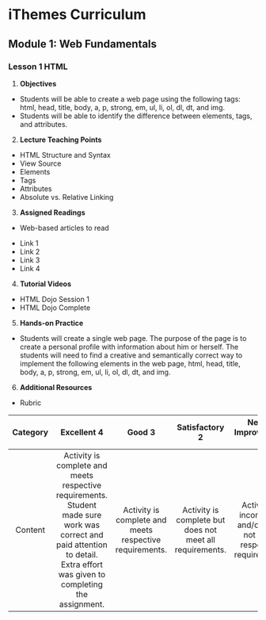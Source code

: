 iThemes Curriculum
==================

Module 1: Web Fundamentals
--------------------------

### Lesson 1 HTML

1. **Objectives**

* Students will be able to create a web page using the following tags: html, head, title, body, a, p, strong, em, ul, li, ol, dl, dt, and img.
* Students will be able to identify the difference between elements, tags, and attributes.

2. **Lecture Teaching Points**

* HTML Structure and Syntax
* View Source
* Elements
* Tags
* Attributes
* Absolute vs. Relative Linking

3. **Assigned Readings**

* Web-based articles to read

- Link 1
- Link 2
- Link 3
- Link 4

4. **Tutorial Videos**

- HTML Dojo Session 1
- HTML Dojo Complete

5. **Hands-on Practice**

* Students will create a single web page. The purpose of the page is to create a personal profile with information about him or herself. The students will need to find a creative and semantically correct way to implement the following elements in the web page, html, head, title, body, a, p, strong, em, ul, li, ol, dl, dt, and img.

6. **Additional Resources**

* Rubric

| **Category** | **Excellent 4** | **Good 3** | **Satisfactory 2** | **Needs Improvement 1** | **Points Received** |
|:------------:|:---------------:|:----------:|:------------------:|:-----------:|:------------:|
|Content | Activity is complete and meets respective requirements. Student made sure work was correct and paid attention to detail. Extra effort was given to completing the assignment. | Activity is complete and meets respective requirements. | Activity is complete but does not meet all requirements. | Activity is incomplete and/or does not meet respective requirements.| |